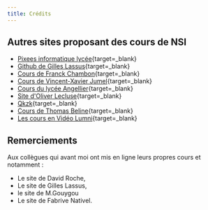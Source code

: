 ```yaml
---
title: Crédits
---
```


## Autres sites proposant des cours de NSI

* [Pixees informatique lycée](https://pixees.fr/informatiquelycee/){target=_blank}
* [Github de Gilles Lassus](https://glassus.github.io/terminale_nsi/){target=_blank}
* [Cours de Franck Chambon](https://ens-fr.gitlab.io/nsi2/){target=_blank}
* [Cours de Vincent-Xavier Jumel](https://lamadone.frama.io/informatique/terminale-nsi/index.html){target=_blank}
* [Cours du lycée Angellier](https://angellier.gitlab.io/nsi/terminale/){target=_blank}
* [Site d'Oliver Lecluse](https://www.lecluse.fr/nsi/NSI_T/){target=_blank}
* [Qkzk](https://qkzk.xyz/docs/nsi/){target=_blank}
* [Cours de Thomas Beline](https://kxs.fr/cours/){target=_blank}
* [Les cours en Vidéo Lumni](https://www.lumni.fr/lycee/terminale/voie-generale/nsi-numerique-et-sciences-informatiques-1){target=_blank}

## Remerciements 

Aux collègues qui avant moi ont mis en ligne leurs propres cours et notamment :  

  - Le site de David Roche,  
  - Le site de Gilles Lassus,
  - le site de  M.Gouygou   
  - Le site de Fabrive Nativel.
